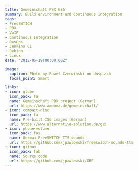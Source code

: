 ```yaml
---
title: Gemeinschaft PBX GS5
summary: Build environment and Continuous Integration
tags:
- FreeSWTICH
- PBX
- VoIP
- Continuous Integration
- DevOps
- Jenkins CI
- Debian
- Linux
date: "2012-06-19T00:00:00Z"

image:
  caption: Photo by Paweł Czerwiński on Unsplash
  focal_point: Smart

links:
- icon: globe
  icon_pack: fa
  name: Gemeinschaft PBX project (German)
  url: https://www.amooma.de/gemeinschaft/
- icon: compact-disc
  icon_pack: fa
  name: Pre-built ISO images (German)
  url: https://www.alternative-solution.de/gs5
- icon: phone-volume
  icon_pack: fas
  name: German FreeSWITCH TTS sounds
  url: https://github.com/jpawlowski/freeswitch-sounds-tts
- icon: github
  icon_pack: fab
  name: Source code
  url: https://github.com/jpawlowski/GBE
---
```


